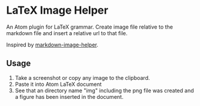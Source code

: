 # LaTeX Image Helper

An Atom plugin for LaTeX grammar. Create image file relative to the markdown file and insert a relative url to that file.

Inspired by [markdown-image-helper](https://github.com/bigyuki/markdown-image-helper).

## Usage
1. Take a screenshot or copy any image to the clipboard.
2. Paste it into Atom LaTeX document
3. See that an directory name "img" including the png file was created and a figure has been inserted in the document.
